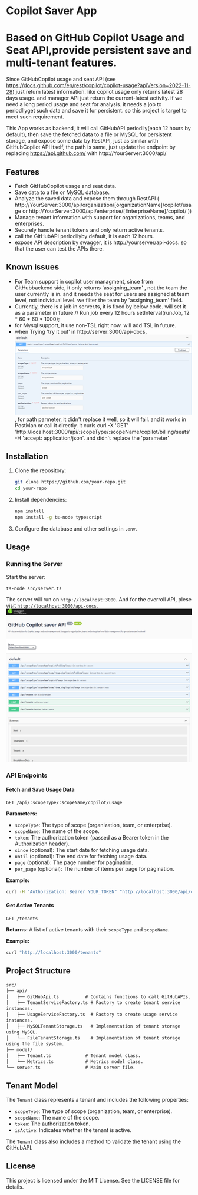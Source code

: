 # Copilot Saver App
# Based on GitHub Copilot Usage and Seat API,provide persistent save and multi-tenant features.

Since GitHubCopilot usage and seat API (see https://docs.github.com/en/rest/copilot/copilot-usage?apiVersion=2022-11-28) just return latest information. like copilot usage only returns latest 28 days usage. and manager API just return the current-latest activity. if we need a long period usage and seat for analysis. it needs a job to periodllyget such data and save it for persistent. so this project is target to meet such requirement.

 This App works as backend, it will call GitHubAPI periodlly(each 12 hours by default), then  save the fetched data to a file or MySQL for persistent storage, and expose some data by RestAPI, just as similar with GitHubCopilot API itself, the path is same, just update the endpoint by replacing https://api.github.com/ with http://YourServer:3000/api/ 

## Features

- Fetch GitHubCopilot usage and seat data.
- Save data to a file or MySQL database.
- Analyze the saved data and expose them through RestAPI ( http://YourServer:3000/api/organization/[organizationName]/copilot/usage or  http://YourServer:3000/api/enterprise/[EnterpriseName]/copilot/ ))
- Manage tenant information with support for organizations, teams, and enterprises.
- Securely handle tenant tokens and only return active tenants.
- call the GitHubAPI periodllyby default, it is each 12 hours.
- expose API description by swagger, it is http://yourserver/api-docs. so that the user can test the APIs there.

## Known issues
- For Team support in copilot user managment, since from GitHubbackend side, it only returns 'assigning_team' , not the team the user currently is in. and it needs the seat for users are assigned at team level, not individual level. we filter the team by 'assigning_team' field.
- Currently, there is a job in server.ts, it is fixed by below code. will set it as a parameter in future
 // Run job every 12 hours
setInterval(runJob, 12 * 60 * 60 * 1000);
- for Mysql support, it use non-TSL right now. will add TSL in future.
- when Trying 'try it out' in http://server:3000/api-docs, ![alt text](image-tryswagger.png), for path parmeter, it didn't replace it well, so it will fail. and it works in PostMan or call it directly. it curls curl -X 'GET' \
  'http://localhost:3000/api/:scopeType/:scopeName/copilot/billing/seats' \
  -H 'accept: application/json'. and didn't replace the 'parameter'


## Installation

1. Clone the repository:
    ```sh
    git clone https://github.com/your-repo.git
    cd your-repo
    ```

2. Install dependencies:
    ```sh
    npm install
    npm install -g ts-node typescript

    ```

3. Configure the database and other settings in `.env`.

## Usage

### Running the Server

Start the server:
```sh
ts-node src/server.ts
```

The server will run on `http://localhost:3000`.
And for the overroll API, plese visit `http://localhost:3000/api-docs`.
![alt text](image-swagger.png)

### API Endpoints

#### Fetch and Save Usage Data

```http
GET /api/:scopeType/:scopeName/copilot/usage
```

**Parameters:**
- `scopeType`: The type of scope (organization, team, or enterprise).
- `scopeName`: The name of the scope.
- `token`: The authorization token (passed as a Bearer token in the Authorization header).
- `since` (optional): The start date for fetching usage data.
- `until` (optional): The end date for fetching usage data.
- `page` (optional): The page number for pagination.
- `per_page` (optional): The number of items per page for pagination.

**Example:**
```sh
curl -H "Authorization: Bearer YOUR_TOKEN" "http://localhost:3000/api/organization/example-org/copilot/usage"
```

#### Get Active Tenants

```http
GET /tenants
```

**Returns:** A list of active tenants with their `scopeType` and `scopeName`.

**Example:**
```sh
curl "http://localhost:3000/tenants"
```



## Project Structure

```
src/
├── api/
│   ├── GitHubApi.ts          # Contains functions to call GitHubAPIs.
│   ├── TenantServiceFactory.ts # Factory to create tenant service instances.
│   ├── UsageServiceFactory.ts  # Factory to create usage service instances.
│   ├── MySQLTenantStorage.ts   # Implementation of tenant storage using MySQL.
│   └── FileTenantStorage.ts    # Implementation of tenant storage using the file system.
├── model/
│   ├── Tenant.ts             # Tenant model class.
│   └── Metrics.ts            # Metrics model class.
└── server.ts                 # Main server file.
```

## Tenant Model

The `Tenant` class represents a tenant and includes the following properties:

- `scopeType`: The type of scope (organization, team, or enterprise).
- `scopeName`: The name of the scope.
- `token`: The authorization token.
- `isActive`: Indicates whether the tenant is active.

The `Tenant` class also includes a method to validate the tenant using the GitHubAPI.

## License

This project is licensed under the MIT License. See the LICENSE file for details.